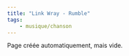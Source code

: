 ```yaml
---
title: "Link Wray - Rumble"
tags:
    - musique/chanson
---
```


Page créée automatiquement, mais vide.

